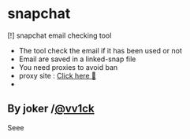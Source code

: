 # snapchat
[!] snapchat email checking tool
- The tool check the email if it has     been used or not
- Email are saved in a linked-snap file
- You need proxies to avoid ban
- proxy site : <a href="https://proxyscrape.com/free-proxy-list">Click here 🏓</a>
-
By joker /<a href="https://t.me/vv1ck">@vv1ck</a>
-
Seee
